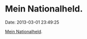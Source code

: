 Mein Nationalheld.
==================

Date: 2013-03-01 23:49:25

[Mein
Nationalheld](http://www.spiegel.de/politik/ausland/lech-walesa-will-homosexuelle-im-parlament-hinter-mauer-verbannen-a-886474.html).
